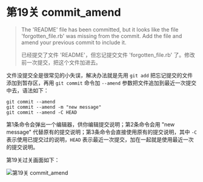 
# 第19关 commit_amend

> The 'README' file has been committed, but it looks like the file 'forgotten_file.rb' was missing from the commit.  Add the file and amend your previous commit to include it.
>
> 已经提交了文件 'README'，但忘记提交文件 'forgotten_file.rb' 了。修改前一次提交，把这个文件加进去。

文件没提交全是很常见的小失误，解决办法就是先用 `git add` 把忘记提交的文件添加到暂存区，再用 `git commit` 命令加 `--amend` 参数把文件追加到最近一次提交中去，语法如下：

```shell
git commit --amend
git commit --amend -m "new message"
git commit --amend -C HEAD
```

第1条命令会弹出一个编辑器，供你编辑提交说明；第2条命令会用 "new message" 代替原有的提交说明；第3条命令会直接使用原有的提交说明，其中 `-C` 表示使用已提交过的说明，`HEAD` 表示最近一次提交，加在一起就是使用最近一次的提交说明。

第19关过关画面如下：

![第19关 commit_amend](../images/level-19-commit-amend.png)

